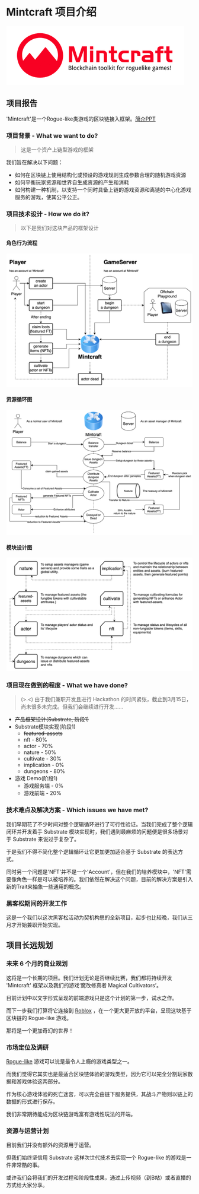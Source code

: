# **Mintcraft** 项目介绍

![Logo][logo]

## 项目报告

'Mintcraft'是一个Rogue-like类游戏的区块链接入框架。[简介PPT](presentation.pdf)

### 项目背景 - What we want to do?

> 这是一个资产上链型游戏的框架

我们旨在解决以下问题：

- 如何在区块链上使用结构化或预设的游戏规则生成参数合理的随机游戏资源
- 如何平衡玩家资源和世界自生成资源的产生和消耗
- 如何构建一种机制，以支持一个同时具备上链的游戏资源和离链的中心化游戏服务的游戏，使其公平公正。

### 项目技术设计 - How we do it?

> 以下是我们对这块产品的框架设计

#### **角色行为流程**

![Activities Diagram][diagram-activities]

#### **资源循环图**

![Resources Loop][diagram-resources]

#### **模块设计图**

![Pallets Diagram][diagram-pallets]

### 项目现在做到的程度 - What we have done?

> (>.<) 由于我们兼职开发且进行 Hackathon 的时间紧张，截止到3月15日，尚未很多未完成。但我们会继续进行开发……

* ~~产品框架设计(Substrate, 阶段1)~~
* Substrate模块实现(阶段1)
  * ~~featured-assets~~
  * nft - 80%
  * actor - 70%
  * nature - 50%
  * cultivate - 30%
  * implication - 0%
  * dungeons - 80%
* 游戏 Demo(阶段1)
  * 游戏服务端 - 0%
  * 游戏前端 - 20%

### 技术难点及解决方案 - Which issues we have met?

我们早期花了不少时间对整个逻辑循环进行了可行性验证。当我们完成了整个逻辑闭环并开发着手 Substrate 模块实现时，我们遇到最麻烦的问题便是很多场景对于 Substrate 来说过于复杂了。

于是我们不得不简化整个逻辑循环让它更加更加适合基于 Substrate 的表达方式。

同时另一个问题是'NFT'并不是一个'Account'，但在我们的培养模块中，'NFT'需要像角色一样是可以被培养的。我们依然在解决这个问题，目前的解决方案是引入新的Trait来抽象一些通用的概念。

### 黑客松期间的开发工作

这是一个我们以这次黑客松活动为契机构思的全新项目，起步也比较晚，我们从三月才开始兼职开始实现。

## 项目长远规划

### 未来 6 个月的商业规划

这将是一个长期的项目。我们计划无论是否继续比赛，我们都将持续开发 'Mintcraft' 框架以及我们的游戏‘魔改修真者 Magical Cultivators’。

目前计划中以文字形式呈现的前端游戏只是这个计划的第一步，试水之作。

而下一步我们打算将它连接到 [Roblox](https://www.roblox.com/) ，在一个更大更开放的平台，呈现这块基于区块链的 Rogue-like 游戏。

那将是一个更加奇幻的世界！

### 市场定位及调研

[Rogue-like](https://zh.wikipedia.org/wiki/Roguelike) 游戏可以说是最令人上瘾的游戏类型之一。

而我们觉得它其实也是最适合区块链体验的游戏类型，因为它可以完全分割玩家数据和游戏体验这两部分。

作为核心游戏体验的死亡迷宫，可以完全由链下服务提供，其战斗产物则以链上的数据的形式进行保存。

我们非常期待能成为区块链游戏富有游戏性玩法的开端。

### 资源与运营计划

目前我们并没有额外的资源用于运营。

但我们始终坚信用 Substrate 这样次世代技术去实现一个 Rogue-like 的游戏是一件非常酷的事。

或许我们会将我们的开发过程和阶段性成果，通过上传视频（到B站）或者直播的方式给大家分享。

[logo]: logos/logo_en_small.png "logo"
[diagram-activities]: imgs/activities.png "Activities Diagram"
[diagram-resources]: imgs/resourceloop.jpg "Resources Loop"
[diagram-pallets]: imgs/pallets.jpg "Pallets Diagram"
